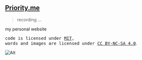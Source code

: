 ## [Priority.me](https://priority-me.netlify.app/)

> recording ...

my personal website


<samp>code is licensed under <a href='./LICENSE'>MIT</a>,<br> words and images are licensed under <a href='https://creativecommons.org/licenses/by-nc-sa/4.0/'>CC BY-NC-SA 4.0</a></samp>.


![Alt](https://repobeats.axiom.co/api/embed/d7231159260b6f144872c0578ca25cc6bee231c0.svg "Repobeats analytics image")
